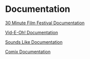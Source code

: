 # Documentation

[30 Minute Film Festival Documentation](https://github.com/noorashuaib/noorashuaib.github.io/blob/main/README.md)


[Vid-E-Oh! Documentation](https://github.com/eabahrami/video/blob/main/README.md)


[Sounds Like Documentation](https://github.com/lucychoi1215/lucychoi1215.github.io/blob/main/soundproject/README.md)


[Comix Documentation](https://github.com/TonaCV/TonaCV.github.io/blob/main/cube/README.txt)
